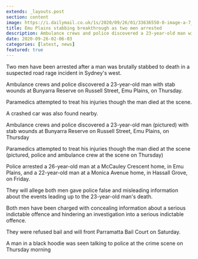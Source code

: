 ```yaml
---
extends: _layouts.post
section: content
image: https://i.dailymail.co.uk/1s/2020/09/26/01/33636550-0-image-a-7_1601078938326.jpg 
title: Emu Plains stabbing breakthrough as two men arrested 
description: Ambulance crews and police discovered a 23-year-old man with stab wounds at Bunyarra Reserve on Russell Street, Emu Plains, on Thursday. 
date: 2020-09-26-02-06-03 
categories: [latest, news] 
featured: true 
--- 
```

Two men have been arrested after a man was brutally stabbed to death in a suspected road rage incident in Sydney's west. 

Ambulance crews and police discovered a 23-year-old man with stab wounds at Bunyarra Reserve on Russell Street, Emu Plains, on Thursday.

Paramedics attempted to treat his injuries though the man died at the scene.

A crashed car was also found nearby. 

Ambulance crews and police discovered a 23-year-old man (pictured) with stab wounds at Bunyarra Reserve on Russell Street, Emu Plains, on Thursday 

Paramedics attempted to treat his injuries though the man died at the scene (pictured, police and ambulance crew at the scene on Thursday) 

Police arrested a 26-year-old man at a McCauley Crescent home, in Emu Plains, and a 22-year-old man at a Monica Avenue home, in Hassall Grove, on Friday. 

They will allege both men gave police false and misleading information about the events leading up to the 23-year-old man's death. 

Both men have been charged with concealing information about a serious indictable offence and hindering an investigation into a serious indictable offence.

They were refused bail and will front Parramatta Bail Court on Saturday. 

A man in a black hoodie was seen talking to police at the crime scene on Thursday morning

